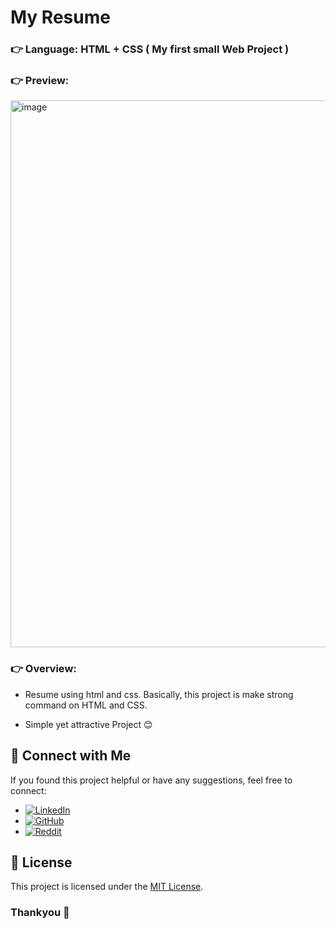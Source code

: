 # My Resume

### 👉 Language: HTML + CSS ( My first small Web Project )

### 👉 Preview:
<img width="702" height="875" alt="image" src="https://github.com/user-attachments/assets/662aa49f-7051-476f-b636-5c12832dab6f" />

### 👉 Overview:

- Resume using html and css. Basically, this project is make strong command on HTML and CSS.

- Simple yet attractive Project 😊 

## 📢 Connect with Me
If you found this project helpful or have any suggestions, feel free to connect:

- [![LinkedIn](https://img.shields.io/badge/LinkedIn-anshmnsoni-0077B5.svg?logo=linkedin)](https://www.linkedin.com/in/anshmnsoni)  
- [![GitHub](https://img.shields.io/badge/GitHub-AnshMNSoni-181717.svg?logo=github)](https://github.com/AnshMNSoni)
- [![Reddit](https://img.shields.io/badge/Reddit-u/AnshMNSoni-FF4500.svg?logo=reddit)](https://www.reddit.com/user/AnshMNSoni)

## 📜 License
This project is licensed under the [MIT License](LICENSE).

### Thankyou 💫
